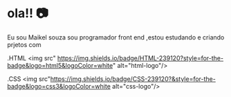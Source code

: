 # ola!! :camera:
Eu sou Maikel souza sou programador front end ,estou estudando e criando prjetos com 

.HTML <img src"	https://img.shields.io/badge/HTML-239120?style=for-the-badge&logo=html5&logoColor=white" alt="html-logo"/>

.CSS <img src"https://img.shields.io/badge/CSS-239120?&style=for-the-badge&logo=css3&logoColor=white alt="css-logo"/>

